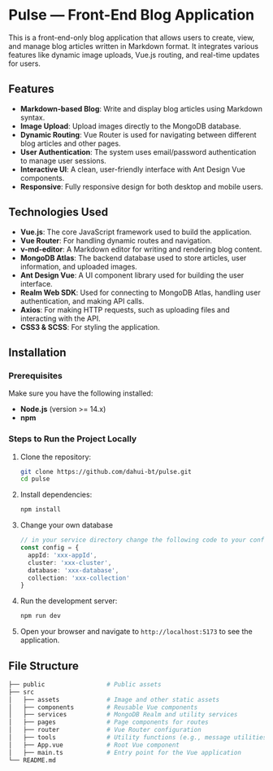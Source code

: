 # Pulse — Front-End Blog Application

This is a front-end-only blog application that allows users to create, view, and manage blog articles written in Markdown format. It integrates various features like dynamic image uploads, Vue.js routing, and real-time updates for users.

## Features

- **Markdown-based Blog**: Write and display blog articles using Markdown syntax.
- **Image Upload**: Upload images directly to the MongoDB database.
- **Dynamic Routing**: Vue Router is used for navigating between different blog articles and other pages.
- **User Authentication**: The system uses email/password authentication to manage user sessions.
- **Interactive UI**: A clean, user-friendly interface with Ant Design Vue components.
- **Responsive**: Fully responsive design for both desktop and mobile users.

## Technologies Used

- **Vue.js**: The core JavaScript framework used to build the application.
- **Vue Router**: For handling dynamic routes and navigation.
- **v-md-editor**: A Markdown editor for writing and rendering blog content.
- **MongoDB Atlas**: The backend database used to store articles, user information, and uploaded images.
- **Ant Design Vue**: A UI component library used for building the user interface.
- **Realm Web SDK**: Used for connecting to MongoDB Atlas, handling user authentication, and making API calls.
- **Axios**: For making HTTP requests, such as uploading files and interacting with the API.
- **CSS3 & SCSS**: For styling the application.

## Installation

### Prerequisites

Make sure you have the following installed:

- **Node.js** (version >= 14.x)
- **npm**

### Steps to Run the Project Locally

1. Clone the repository:
    ```bash
    git clone https://github.com/dahui-bt/pulse.git
    cd pulse
    ```

2. Install dependencies:
    ```bash
    npm install
    ```

3. Change your own database
    ```ts
    // in your service directory change the following code to your configuration
    const config = {
      appId: 'xxx-appId',
      cluster: 'xxx-cluster',
      database: 'xxx-database',
      collection: 'xxx-collection'
    }
    ```

4. Run the development server:
    ```bash
    npm run dev
    ```

5. Open your browser and navigate to `http://localhost:5173` to see the application.

## File Structure

```bash
├── public                 # Public assets
├── src
│   ├── assets             # Image and other static assets
│   ├── components         # Reusable Vue components
│   ├── services           # MongoDB Realm and utility services
│   ├── pages              # Page components for routes
│   ├── router             # Vue Router configuration
│   ├── tools              # Utility functions (e.g., message utilities)
│   ├── App.vue            # Root Vue component
│   ├── main.ts            # Entry point for the Vue application
└── README.md
```
